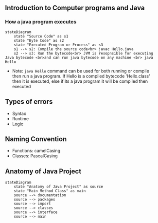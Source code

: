 ## Introduction to Computer programs and Java

### How a java program executes
```mermaid
stateDiagram
    state "Source Code" as s1
    state "Byte Code" as s2
    state "Executed Program or Process" as s3
    s1 --> s2: Compile the source code<br> javac Hello.java
    s2 --> s3: Run the bytecode<br> JVM is resopnsible for executing Java bytecode <br>and can run java bytecode on any machine <br> java Hello
```
- Note: `java Hello` command can be used for both running or compile then run a java program. If Hello is a compiled bytecode 'Hello.class' then it is executed, else if its a java program it will be compiled then executed

## Types of errors
- Syntax
- Runtime
- Logic

## Naming Convention
- Functions: camelCasing
- Classes: PascalCasing

## Anatomy of Java Project
```mermaid
stateDiagram
    state "Anatomy of Java Project" as source
    state "Main Method Class" as main
    source --> documentation
    source --> packages
    source --> import
    source --> classes
    source --> interface
    source --> main
```

